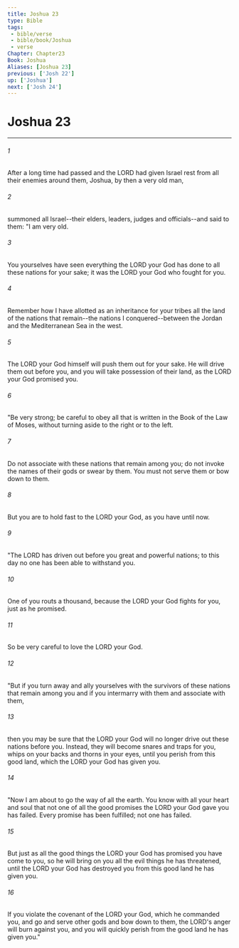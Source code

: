 ```yaml
---
title: Joshua 23
type: Bible
tags:
 - bible/verse
 - bible/book/Joshua
 - verse
Chapter: Chapter23
Book: Joshua
Aliases: [Joshua 23]
previous: ['Josh 22']
up: ['Joshua']
next: ['Josh 24']
---
```

# Joshua 23

***


###### 1 
After a long time had passed and the LORD had given Israel rest from all their enemies around them, Joshua, by then a very old man, 

###### 2 
summoned all Israel--their elders, leaders, judges and officials--and said to them: "I am very old. 

###### 3 
You yourselves have seen everything the LORD your God has done to all these nations for your sake; it was the LORD your God who fought for you. 

###### 4 
Remember how I have allotted as an inheritance for your tribes all the land of the nations that remain--the nations I conquered--between the Jordan and the Mediterranean Sea in the west. 

###### 5 
The LORD your God himself will push them out for your sake. He will drive them out before you, and you will take possession of their land, as the LORD your God promised you. 

###### 6 
"Be very strong; be careful to obey all that is written in the Book of the Law of Moses, without turning aside to the right or to the left. 

###### 7 
Do not associate with these nations that remain among you; do not invoke the names of their gods or swear by them. You must not serve them or bow down to them. 

###### 8 
But you are to hold fast to the LORD your God, as you have until now. 

###### 9 
"The LORD has driven out before you great and powerful nations; to this day no one has been able to withstand you. 

###### 10 
One of you routs a thousand, because the LORD your God fights for you, just as he promised. 

###### 11 
So be very careful to love the LORD your God. 

###### 12 
"But if you turn away and ally yourselves with the survivors of these nations that remain among you and if you intermarry with them and associate with them, 

###### 13 
then you may be sure that the LORD your God will no longer drive out these nations before you. Instead, they will become snares and traps for you, whips on your backs and thorns in your eyes, until you perish from this good land, which the LORD your God has given you. 

###### 14 
"Now I am about to go the way of all the earth. You know with all your heart and soul that not one of all the good promises the LORD your God gave you has failed. Every promise has been fulfilled; not one has failed. 

###### 15 
But just as all the good things the LORD your God has promised you have come to you, so he will bring on you all the evil things he has threatened, until the LORD your God has destroyed you from this good land he has given you. 

###### 16 
If you violate the covenant of the LORD your God, which he commanded you, and go and serve other gods and bow down to them, the LORD's anger will burn against you, and you will quickly perish from the good land he has given you." 
